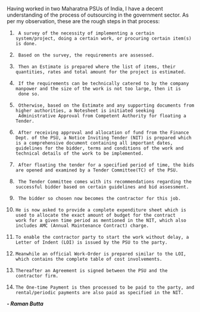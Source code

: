 
Having worked in two Maharatna PSUs of India, I have a decent understanding of the process of outsourcing in the government sector.
As per my observation, these are the rough steps in that process:
1.      A survey of the necessity of implementing a certain system/project, doing a certain work, or procuring certain item(s) is done.
2.      Based on the survey, the requirements are assessed.
3.      Then an Estimate is prepared where the list of items, their quantities, rates and total amount for the project is estimated.
4.      If the requirements can be technically catered to by the company manpower and the size of the work is not too large, then it is 
        done so.
5.      Otherwise, based on the Estimate and any supporting documents from higher authorities, a Notesheet is initiated seeking 
        Administrative Approval from Competent Authority for floating a Tender.
6.      After receiving approval and allocation of fund from the Finance Dept. of the PSU, a Notice Inviting Tender (NIT) is prepared which is a comprehensive document containing all important dates, guidelines for the bidder, terms and conditions of the work and technical details of the work to be implemented.
7.      After floating the tender for a specified period of time, the bids are opened and examined by a Tender Committee(TC) of the PSU.
8.      The Tender Committee comes with its recommendations regarding the successful bidder based on certain guidelines and bid assessment.
9.      The bidder so chosen now becomes the contractor for this job.
10.     He is now asked to provide a complete expenditure sheet which is used to allocate the exact amount of budget for the contract 
        work for a given time period as mentioned in the NIT, which also includes AMC (Annual Maintenance Contract) charge.
11.     To enable the contractor party to start the work without delay, a Letter of Indent (LOI) is issued by the PSU to the party.
12.     Meanwhile an official Work-Order is prepared similar to the LOI, which contains the complete table of cost involvements.
13.     Thereafter an Agreement is signed between the PSU and the contractor firm.
14.     The One-time Payment is then processed to be paid to the party, and rental/periodic payments are also paid as specified in the NIT.

**_- Raman Butta_**
